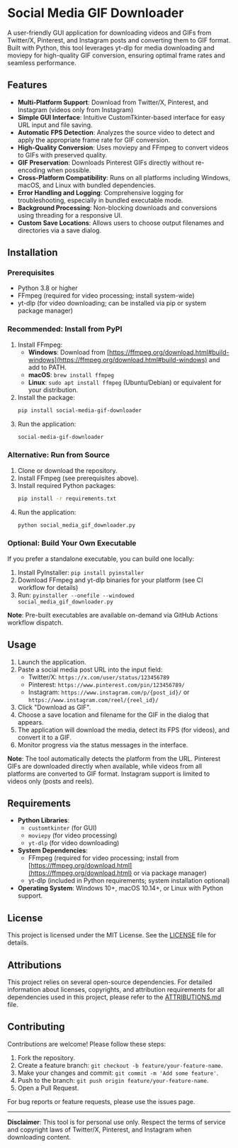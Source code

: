 # Social Media GIF Downloader

A user-friendly GUI application for downloading videos and GIFs from Twitter/X, Pinterest, and Instagram posts and converting them to GIF format. Built with Python, this tool leverages yt-dlp for media downloading and moviepy for high-quality GIF conversion, ensuring optimal frame rates and seamless performance.

## Features

- **Multi-Platform Support**: Download from Twitter/X, Pinterest, and Instagram (videos only from Instagram)
- **Simple GUI Interface**: Intuitive CustomTkinter-based interface for easy URL input and file saving.
- **Automatic FPS Detection**: Analyzes the source video to detect and apply the appropriate frame rate for GIF conversion.
- **High-Quality Conversion**: Uses moviepy and FFmpeg to convert videos to GIFs with preserved quality.
- **GIF Preservation**: Downloads Pinterest GIFs directly without re-encoding when possible.
- **Cross-Platform Compatibility**: Runs on all platforms including Windows, macOS, and Linux with bundled dependencies.
- **Error Handling and Logging**: Comprehensive logging for troubleshooting, especially in bundled executable mode.
- **Background Processing**: Non-blocking downloads and conversions using threading for a responsive UI.
- **Custom Save Locations**: Allows users to choose output filenames and directories via a save dialog.

## Installation

### Prerequisites
- Python 3.8 or higher
- FFmpeg (required for video processing; install system-wide)
- yt-dlp (for video downloading; can be installed via pip or system package manager)

### Recommended: Install from PyPI
1. Install FFmpeg:
    - **Windows**: Download from [https://ffmpeg.org/download.html#build-windows](https://ffmpeg.org/download.html#build-windows) and add to PATH.
    - **macOS**: `brew install ffmpeg`
    - **Linux**: `sudo apt install ffmpeg` (Ubuntu/Debian) or equivalent for your distribution.
2. Install the package:
    ```bash
    pip install social-media-gif-downloader
    ```
3. Run the application:
    ```bash
    social-media-gif-downloader
    ```

### Alternative: Run from Source
1. Clone or download the repository.
2. Install FFmpeg (see prerequisites above).
3. Install required Python packages:
    ```bash
    pip install -r requirements.txt
    ```
4. Run the application:
    ```bash
    python social_media_gif_downloader.py
    ```

### Optional: Build Your Own Executable
If you prefer a standalone executable, you can build one locally:

1. Install PyInstaller: `pip install pyinstaller`
2. Download FFmpeg and yt-dlp binaries for your platform (see CI workflow for details)
3. Run: `pyinstaller --onefile --windowed social_media_gif_downloader.py`

**Note**: Pre-built executables are available on-demand via GitHub Actions workflow dispatch.

## Usage

1. Launch the application.
2. Paste a social media post URL into the input field:
   - Twitter/X: `https://x.com/user/status/123456789`
   - Pinterest: `https://www.pinterest.com/pin/123456789/`
   - Instagram: `https://www.instagram.com/p/{post_id}/` or `https://www.instagram.com/reel/{reel_id}/`
3. Click "Download as GIF".
4. Choose a save location and filename for the GIF in the dialog that appears.
5. The application will download the media, detect its FPS (for videos), and convert it to a GIF.
6. Monitor progress via the status messages in the interface.

**Note**: The tool automatically detects the platform from the URL. Pinterest GIFs are downloaded directly when available, while videos from all platforms are converted to GIF format. Instagram support is limited to videos only (posts and reels).


## Requirements

- **Python Libraries**:
  - `customtkinter` (for GUI)
  - `moviepy` (for video processing)
  - `yt-dlp` (for video downloading)
- **System Dependencies**:
  - FFmpeg (required for video processing; install from [https://ffmpeg.org/download.html](https://ffmpeg.org/download.html) or via package manager)
  - yt-dlp (included in Python requirements; system installation optional)
- **Operating System**: Windows 10+, macOS 10.14+, or Linux with Python support.

## License

This project is licensed under the MIT License. See the [LICENSE](LICENSE) file for details.

## Attributions

This project relies on several open-source dependencies. For detailed information about licenses, copyrights, and attribution requirements for all dependencies used in this project, please refer to the [ATTRIBUTIONS.md](ATTRIBUTIONS.md) file.

## Contributing

Contributions are welcome! Please follow these steps:

1. Fork the repository.
2. Create a feature branch: `git checkout -b feature/your-feature-name`.
3. Make your changes and commit: `git commit -m 'Add some feature'`.
4. Push to the branch: `git push origin feature/your-feature-name`.
5. Open a Pull Request.

For bug reports or feature requests, please use the issues page.

---

**Disclaimer**: This tool is for personal use only. Respect the terms of service and copyright laws of Twitter/X, Pinterest, and Instagram when downloading content.